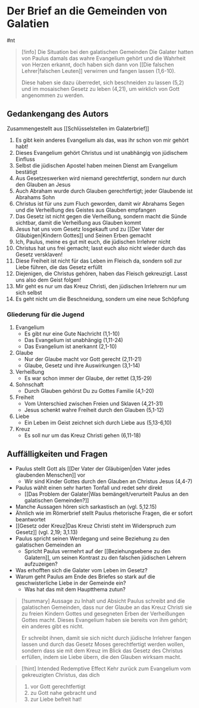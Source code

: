 # Der Brief an die Gemeinden von Galatien

#nt 

> [!info] Die Situation bei den galatischen Gemeinden
> Die Galater hatten von Paulus damals das wahre Evangelium gehört und die Wahrheit von Herzen erkannt, doch haben sich dann von [[Die falschen Lehrer|falschen Leuten]] verwirren und fangen lassen (1,6-10).
> 
> Diese haben sie dazu überredet, sich beschneiden zu lassen (5,2) und im mosaischen Gesetz zu leben (4,21), um wirklich von Gott angenommen zu werden.

## Gedankengang des Autors

Zusammengestellt aus [[Schlüsselstellen im Galaterbrief]]

1. Es gibt kein anderes Evangelium als das, was ihr schon von mir gehört habt!
2. Dieses Evangelium gehört Christus und ist unabhängig von jüdischem Einfluss
3. Selbst die jüdischen Apostel haben meinen Dienst am Evangelium bestätigt
4. Aus Gesetzeswerken wird niemand gerechtfertigt, sondern nur durch den Glauben an Jesus
5. Auch Abraham wurde durch Glauben gerechtfertigt; jeder Glaubende ist Abrahams Sohn
6. Christus ist für uns zum Fluch geworden, damit wir Abrahams Segen und die Verheißung des Geistes aus Glauben empfangen
7. Das Gesetz ist nicht gegen die Verheißung, sondern macht die Sünde sichtbar, damit die Verheißung aus Glauben kommt
8. Jesus hat uns vom Gesetz losgekauft und zu [[Der Vater der Gläubigen|Kindern Gottes]] und Seinen Erben gemacht
9. Ich, Paulus, meine es gut mit euch, die jüdischen Irrlehrer nicht
10. Christus hat uns frei gemacht; lasst euch also nicht wieder durch das Gesetz versklaven!
11. Diese Freiheit ist nicht für das Leben im Fleisch da, sondern soll zur Liebe führen, die das Gesetz erfüllt
12. Diejenigen, die Christus gehören, haben das Fleisch gekreuzigt. Lasst uns also dem Geist folgen!
13. Mir geht es nur um das Kreuz Christi, den jüdischen Irrlehrern nur um sich selbst
14. Es geht nicht um die Beschneidung, sondern um eine neue Schöpfung

### Gliederung für die Jugend

1. Evangelium
	- Es gibt nur eine Gute Nachricht (1,1-10)
	- Das Evangelium ist unabhängig (1,11-24)
	- Das Evangelium ist anerkannt (2,1-10)
2. Glaube
	- Nur der Glaube macht vor Gott gerecht (2,11-21)
	- Glaube, Gesetz und ihre Auswirkungen (3,1-14)
3. Verheißung
	- Es war schon immer der Glaube, der rettet (3,15-29)
4. Sohnschaft
	- Durch Glauben gehörst Du zu Gottes Familie (4,1-20)
5. Freiheit
	- Vom Unterschied zwischen Freien und Sklaven (4,21-31)
	- Jesus schenkt wahre Freiheit durch den Glauben (5,1-12)
6. Liebe
	- Ein Leben im Geist zeichnet sich durch Liebe aus (5,13-6,10)
7. Kreuz
	- Es soll nur um das Kreuz Christi gehen (6,11-18)

## Auffälligkeiten und Fragen

- Paulus stellt Gott als [[Der Vater der Gläubigen|den Vater jedes glaubenden Menschen]] vor
	- Wir sind Kinder Gottes durch den Glauben an Christus Jesus (4,4-7)
- Paulus wählt einen sehr harten Tonfall und redet sehr direkt
	- [[Das Problem der Galater|Was bemängelt/verurteilt Paulus an den galatischen Gemeinden?]]
- Manche Aussagen hören sich sarkastisch an (vgl. 5,12.15)
- Ähnlich wie im Römerbrief stellt Paulus rhetorische Fragen, die er sofort beantwortet
- [[Gesetz oder Kreuz|Das Kreuz Christi steht im Widerspruch zum Gesetz]] (vgl. 2,19; 3,1.13)
- Paulus spricht seinen Werdegang und seine Beziehung zu den galatischen Gemeinden an
	- Spricht Paulus vermehrt auf der [[Beziehungsebene zu den Galatern]], um seinen Kontrast zu den falschen jüdischen Lehrern aufzuzeigen?
- Was erhofften sich die Galater vom Leben im Gesetz?
- Warum geht Paulus am Ende des Briefes so stark auf die geschwisterliche Liebe in der Gemeinde ein?
	- Was hat das mit dem Hauptthema zutun?

> [!summary] Aussage zu Inhalt und Absicht
> Paulus schreibt and die galatischen Gemeinden, dass nur der Glaube an das Kreuz Christi sie zu freien Kindern Gottes und gesegneten Erben der Verheißungen Gottes macht. Dieses Evangelium haben sie bereits von ihm gehört; ein anderes gibt es nicht.
> 
> Er schreibt ihnen, damit sie sich nicht durch jüdische Irrlehrer fangen lassen und durch das Gesetz Moses gerechtfertigt werden wollen, sondern dass sie mit dem Kreuz im Blick das Gesetz des Christus erfüllen, indem sie Liebe übern, die den Glauben wirksam macht.

> [!hint] Intended Redemptive Effect
> Kehr zurück zum Evangelium vom gekreuzigten Christus, das dich 
> 1. vor Gott gerechtfertigt
> 2. zu Gott nahe gebracht und
> 3. zur Liebe befreit hat!
